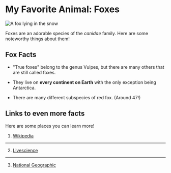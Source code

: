 # My Favorite Animal: Foxes

![A fox lying in the snow](https://upload.wikimedia.org/wikipedia/commons/0/03/Vulpes_vulpes_laying_in_snow.jpg)

Foxes are an adorable species of the _canidae_ family. Here are some noteworthy things about them!

## Fox Facts

* "True foxes" belong to the genus Vulpes, but there are many others that are still called foxes.

* They live on **every continent on Earth** with the only exception being Antarctica.

* There are many different subspecies of red fox. \(Around 47!\)

## Links to even more facts

Here are some places you can learn more!

1. [Wikipedia](https://en.wikipedia.org/wiki/Fox)
---
2. [Livescience](https://www.livescience.com/27168-foxes.html)
---
3. [National Geographic](https://www.nationalgeographic.com/animals/mammals/r/red-fox/)